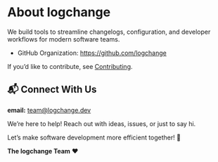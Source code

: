 # About logchange

We build tools to streamline changelogs, configuration, and developer workflows for modern software teams.

- GitHub Organization: https://github.com/logchange

If you’d like to contribute, see [Contributing](contributing.md).

## 📬 Connect With Us

**email:** team@logchange.dev

We’re here to help! Reach out with ideas, issues, or just to say hi.

Let’s make software development more efficient together! 🎉

**The logchange Team** ❤️ 

